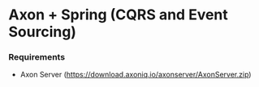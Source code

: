 # Axon + Spring (CQRS and Event Sourcing)

### Requirements
- Axon Server (https://download.axoniq.io/axonserver/AxonServer.zip)